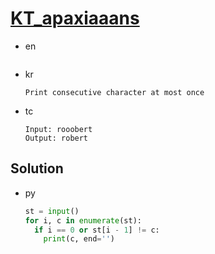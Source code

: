 # [KT_apaxiaaans](https://open.kattis.com/problems/apaxiaaans)

* en

  ```en

  ```

* kr

  ```kr
  Print consecutive character at most once

  ```

* tc

  ```tc
  Input: rooobert
  Output: robert
  ```

## Solution

* py

  ```py
  st = input()
  for i, c in enumerate(st):
    if i == 0 or st[i - 1] != c:
      print(c, end='')
  ```
